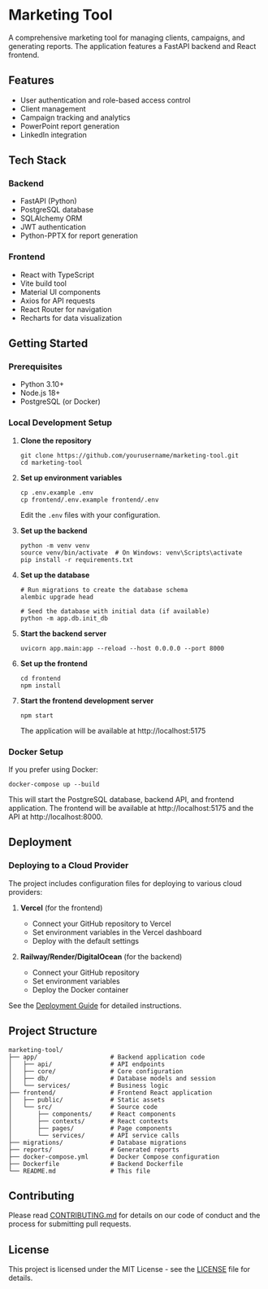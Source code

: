 # Marketing Tool

A comprehensive marketing tool for managing clients, campaigns, and generating reports. The application features a FastAPI backend and React frontend.

## Features

- User authentication and role-based access control
- Client management
- Campaign tracking and analytics
- PowerPoint report generation
- LinkedIn integration

## Tech Stack

### Backend

- FastAPI (Python)
- PostgreSQL database
- SQLAlchemy ORM
- JWT authentication
- Python-PPTX for report generation

### Frontend

- React with TypeScript
- Vite build tool
- Material UI components
- Axios for API requests
- React Router for navigation
- Recharts for data visualization

## Getting Started

### Prerequisites

- Python 3.10+
- Node.js 18+
- PostgreSQL (or Docker)

### Local Development Setup

1. **Clone the repository**
   ```
   git clone https://github.com/yourusername/marketing-tool.git
   cd marketing-tool
   ```

2. **Set up environment variables**
   ```
   cp .env.example .env
   cp frontend/.env.example frontend/.env
   ```
   Edit the `.env` files with your configuration.

3. **Set up the backend**
   ```
   python -m venv venv
   source venv/bin/activate  # On Windows: venv\Scripts\activate
   pip install -r requirements.txt
   ```

4. **Set up the database**
   ```
   # Run migrations to create the database schema
   alembic upgrade head
   
   # Seed the database with initial data (if available)
   python -m app.db.init_db
   ```

5. **Start the backend server**
   ```
   uvicorn app.main:app --reload --host 0.0.0.0 --port 8000
   ```

6. **Set up the frontend**
   ```
   cd frontend
   npm install
   ```

7. **Start the frontend development server**
   ```
   npm start
   ```
   The application will be available at http://localhost:5175

### Docker Setup

If you prefer using Docker:

```
docker-compose up --build
```

This will start the PostgreSQL database, backend API, and frontend application. The frontend will be available at http://localhost:5175 and the API at http://localhost:8000.

## Deployment

### Deploying to a Cloud Provider

The project includes configuration files for deploying to various cloud providers:

1. **Vercel** (for the frontend)
   - Connect your GitHub repository to Vercel
   - Set environment variables in the Vercel dashboard
   - Deploy with the default settings

2. **Railway/Render/DigitalOcean** (for the backend)
   - Connect your GitHub repository
   - Set environment variables
   - Deploy the Docker container

See the [Deployment Guide](DEPLOYMENT.md) for detailed instructions.

## Project Structure

```
marketing-tool/
├── app/                    # Backend application code
│   ├── api/                # API endpoints
│   ├── core/               # Core configuration
│   ├── db/                 # Database models and session
│   └── services/           # Business logic
├── frontend/               # Frontend React application
│   ├── public/             # Static assets
│   └── src/                # Source code
│       ├── components/     # React components
│       ├── contexts/       # React contexts
│       ├── pages/          # Page components
│       └── services/       # API service calls
├── migrations/             # Database migrations
├── reports/                # Generated reports
├── docker-compose.yml      # Docker Compose configuration
├── Dockerfile              # Backend Dockerfile
└── README.md               # This file
```

## Contributing

Please read [CONTRIBUTING.md](CONTRIBUTING.md) for details on our code of conduct and the process for submitting pull requests.

## License

This project is licensed under the MIT License - see the [LICENSE](LICENSE) file for details. 
